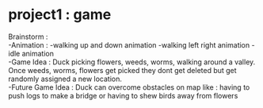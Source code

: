 # project1 : game

Brainstorm :
<br /> 
-Animation :
  -walking up and down animation
  -walking left right animation
  -idle animation
<br /> 
-Game Idea : Duck picking flowers, weeds, worms, walking around a valley. Once weeds, worms, flowers get picked they dont get deleted but get randomly assigned a new location.
<br /> 
-Future Game Idea : Duck can overcome obstacles on map like : having to push logs to make a bridge or having to shew birds away from flowers
